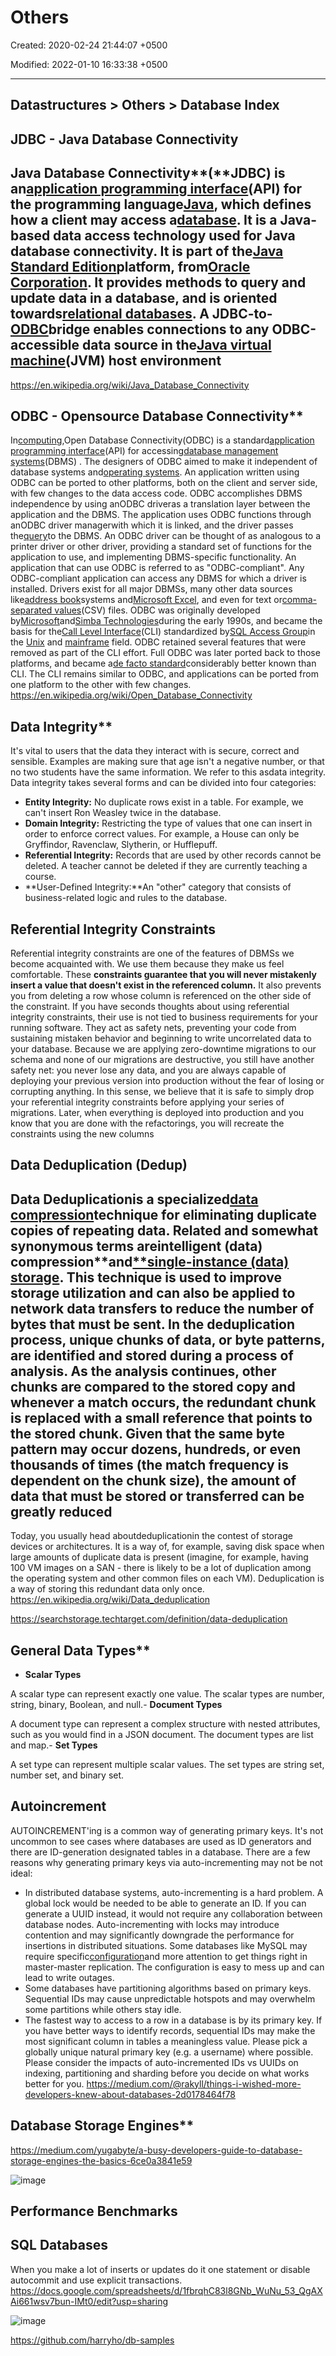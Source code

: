 # Others

Created: 2020-02-24 21:44:07 +0500

Modified: 2022-01-10 16:33:38 +0500

---

## Datastructures > Others > Database Index

## JDBC - Java Database Connectivity

## Java Database Connectivity**(**JDBC) is an[application programming interface](https://en.wikipedia.org/wiki/Application_programming_interface)(API) for the programming language[Java](https://en.wikipedia.org/wiki/Java_(programming_language)), which defines how a client may access a[database](https://en.wikipedia.org/wiki/Database). It is a Java-based data access technology used for Java database connectivity. It is part of the[Java Standard Edition](https://en.wikipedia.org/wiki/Java_Standard_Edition)platform, from[Oracle Corporation](https://en.wikipedia.org/wiki/Oracle_Corporation). It provides methods to query and update data in a database, and is oriented towards[relational databases](https://en.wikipedia.org/wiki/Relational_database). A JDBC-to-[ODBC](https://en.wikipedia.org/wiki/ODBC)bridge enables connections to any ODBC-accessible data source in the[Java virtual machine](https://en.wikipedia.org/wiki/Java_virtual_machine)(JVM) host environment

<https://en.wikipedia.org/wiki/Java_Database_Connectivity>

## ODBC - Opensource Database Connectivity**

In[computing](https://en.wikipedia.org/wiki/Computing),Open Database Connectivity(ODBC) is a standard[application programming interface](https://en.wikipedia.org/wiki/Application_programming_interface)(API) for accessing[database management systems](https://en.wikipedia.org/wiki/Database_management_system)(DBMS) . The designers of ODBC aimed to make it independent of database systems and[operating systems](https://en.wikipedia.org/wiki/Operating_system). An application written using ODBC can be ported to other platforms, both on the client and server side, with few changes to the data access code.
ODBC accomplishes DBMS independence by using anODBC driveras a translation layer between the application and the DBMS. The application uses ODBC functions through anODBC driver managerwith which it is linked, and the driver passes the[query](https://en.wikipedia.org/wiki/Query_language)to the DBMS. An ODBC driver can be thought of as analogous to a printer driver or other driver, providing a standard set of functions for the application to use, and implementing DBMS-specific functionality. An application that can use ODBC is referred to as "ODBC-compliant". Any ODBC-compliant application can access any DBMS for which a driver is installed. Drivers exist for all major DBMSs, many other data sources like[address book](https://en.wikipedia.org/wiki/Address_book)systems and[Microsoft Excel](https://en.wikipedia.org/wiki/Microsoft_Excel), and even for text or[comma-separated values](https://en.wikipedia.org/wiki/Comma-separated_values)(CSV) files.
ODBC was originally developed by[Microsoft](https://en.wikipedia.org/wiki/Microsoft)and[Simba Technologies](https://en.wikipedia.org/wiki/Simba_Technologies)during the early 1990s, and became the basis for the[Call Level Interface](https://en.wikipedia.org/wiki/Call_Level_Interface)(CLI) standardized by[SQL Access Group](https://en.wikipedia.org/wiki/SQL_Access_Group)in the [Unix](https://en.wikipedia.org/wiki/Unix) and [mainframe](https://en.wikipedia.org/wiki/Mainframe_computer) field. ODBC retained several features that were removed as part of the CLI effort. Full ODBC was later ported back to those platforms, and became a[de facto standard](https://en.wikipedia.org/wiki/De_facto_standard)considerably better known than CLI. The CLI remains similar to ODBC, and applications can be ported from one platform to the other with few changes.
<https://en.wikipedia.org/wiki/Open_Database_Connectivity>

## Data Integrity**

It's vital to users that the data they interact with is secure, correct and sensible. Examples are making sure that age isn't a negative number, or that no two students have the same information. We refer to this asdata integrity.
Data integrity takes several forms and can be divided into four categories:

- **Entity Integrity:** No duplicate rows exist in a table. For example, we can't insert Ron Weasley twice in the database.
- **Domain Integrity:** Restricting the type of values that one can insert in order to enforce correct values. For example, a House can only be Gryffindor, Ravenclaw, Slytherin, or Hufflepuff.
- **Referential Integrity:** Records that are used by other records cannot be deleted. A teacher cannot be deleted if they are currently teaching a course.
- **User-Defined Integrity:**An "other" category that consists of business-related logic and rules to the database.

## Referential Integrity Constraints

Referential integrity constraints are one of the features of DBMSs we become acquainted with. We use them because they make us feel comfortable. These **constraints guarantee that you will never mistakenly insert a value that doesn't exist in the referenced column.** It also prevents you from deleting a row whose column is referenced on the other side of the constraint.
If you have seconds thoughts about using referential integrity constraints, their use is not tied to business requirements for your running software. They act as safety nets, preventing your code from sustaining mistaken behavior and beginning to write uncorrelated data to your database. Because we are applying zero-downtime migrations to our schema and none of our migrations are destructive, you still have another safety net: you never lose any data, and you are always capable of deploying your previous version into production without the fear of losing or corrupting anything. In this sense, we believe that it is safe to simply drop your referential integrity constraints before applying your series of migrations. Later, when everything is deployed into production and you know that you are done with the refactorings, you will recreate the constraints using the new columns

## Data Deduplication (Dedup)

## Data Deduplication**is a specialized[data compression](https://en.wikipedia.org/wiki/Data_compression)technique for eliminating duplicate copies of repeating data. Related and somewhat synonymous terms are**intelligent (data) compression**and[**single-instance (data) storage](https://en.wikipedia.org/wiki/Single-instance_storage). This technique is used to improve storage utilization and can also be applied to network data transfers to reduce the number of bytes that must be sent. In the deduplication process, unique chunks of data, or byte patterns, are identified and stored during a process of analysis. As the analysis continues, other chunks are compared to the stored copy and whenever a match occurs, the redundant chunk is replaced with a small reference that points to the stored chunk. Given that the same byte pattern may occur dozens, hundreds, or even thousands of times (the match frequency is dependent on the chunk size), the amount of data that must be stored or transferred can be greatly reduced

Today, you usually head aboutdeduplicationin the contest of storage devices or architectures. It is a way of, for example, saving disk space when large amounts of duplicate data is present (imagine, for example, having 100 VM images on a SAN - there is likely to be a lot of duplication among the operating system and other common files on each VM).
Deduplication is a way of storing this redundant data only once.
<https://en.wikipedia.org/wiki/Data_deduplication>

<https://searchstorage.techtarget.com/definition/data-deduplication>

## General Data Types**

- **Scalar Types**

A scalar type can represent exactly one value. The scalar types are number, string, binary, Boolean, and null.-   **Document Types**

A document type can represent a complex structure with nested attributes, such as you would find in a JSON document. The document types are list and map.-   **Set Types**

A set type can represent multiple scalar values. The set types are string set, number set, and binary set.

## Autoincrement

AUTOINCREMENT'ing is a common way of generating primary keys. It's not uncommon to see cases where databases are used as ID generators and there are ID-generation designated tables in a database.
There are a few reasons why generating primary keys via auto-incrementing may not be not ideal:

- In distributed database systems, auto-incrementing is a hard problem. A global lock would be needed to be able to generate an ID. If you can generate a UUID instead, it would not require any collaboration between database nodes. Auto-incrementing with locks may introduce contention and may significantly downgrade the performance for insertions in distributed situations. Some databases like MySQL may require specific[configuration](https://www.percona.com/blog/2011/01/12/conflict-avoidance-with-auto_increment_incremen-and-auto_increment_offset/)and more attention to get things right in master-master replication. The configuration is easy to mess up and can lead to write outages.
- Some databases have partitioning algorithms based on primary keys. Sequential IDs may cause unpredictable hotspots and may overwhelm some partitions while others stay idle.
- The fastest way to access to a row in a database is by its primary key. If you have better ways to identify records, sequential IDs may make the most significant column in tables a meaningless value. Please pick a globally unique natural primary key (e.g. a username) where possible.
Please consider the impacts of auto-incremented IDs vs UUIDs on indexing, partitioning and sharding before you decide on what works better for you.
<https://medium.com/@rakyll/things-i-wished-more-developers-knew-about-databases-2d0178464f78>

## Database Storage Engines**

<https://medium.com/yugabyte/a-busy-developers-guide-to-database-storage-engines-the-basics-6ce0a3841e59>

![image](media/Others-image1.png)

## Performance Benchmarks

## SQL Databases

When you make a lot of inserts or updates do it one statement or disable autocommit and use explicit transactions.
<https://docs.google.com/spreadsheets/d/1fbrqhC83l8GNb_WuNu_53_QgAXAi661wsv7bun-IMt0/edit?usp=sharing>

![image](media/Others-image2.png)

<https://github.com/harryho/db-samples>

